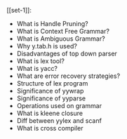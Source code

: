 [[set-1]]:
- What is Handle Pruning?
- What is Context Free Grammar? 
- What is Ambiguous Grammar?
- Why y.tab.h is used?
- Disadvantages of top down parser
- What is lex tool?
- What is yacc?
- What are error recovery strategies?
- Structure of lex program
- Significance of yywrap
- Significance of yyparse
- Operations used on grammar
- What is kleene closure
- Diff between yylex and scanf
- What is cross compiler

